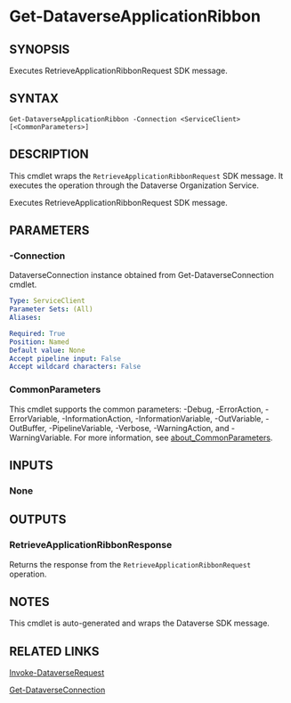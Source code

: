 # Get-DataverseApplicationRibbon

## SYNOPSIS
Executes RetrieveApplicationRibbonRequest SDK message.

## SYNTAX

```
Get-DataverseApplicationRibbon -Connection <ServiceClient> [<CommonParameters>]
```

## DESCRIPTION

This cmdlet wraps the `RetrieveApplicationRibbonRequest` SDK message. It executes the operation through the Dataverse Organization Service.

Executes RetrieveApplicationRibbonRequest SDK message.

## PARAMETERS

### -Connection
DataverseConnection instance obtained from Get-DataverseConnection cmdlet.

```yaml
Type: ServiceClient
Parameter Sets: (All)
Aliases:

Required: True
Position: Named
Default value: None
Accept pipeline input: False
Accept wildcard characters: False
```
### CommonParameters
This cmdlet supports the common parameters: -Debug, -ErrorAction, -ErrorVariable, -InformationAction, -InformationVariable, -OutVariable, -OutBuffer, -PipelineVariable, -Verbose, -WarningAction, and -WarningVariable. For more information, see [about_CommonParameters](http://go.microsoft.com/fwlink/?LinkID=113216).

## INPUTS

### None

## OUTPUTS

### RetrieveApplicationRibbonResponse

Returns the response from the `RetrieveApplicationRibbonRequest` operation.

## NOTES

This cmdlet is auto-generated and wraps the Dataverse SDK message.

## RELATED LINKS

[Invoke-DataverseRequest](Invoke-DataverseRequest.md)

[Get-DataverseConnection](Get-DataverseConnection.md)
